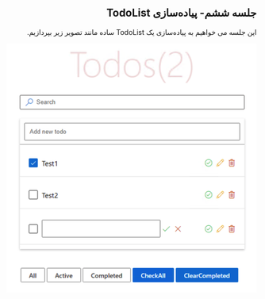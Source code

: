 <div dir="rtl">
  
## جلسه ششم- پیاده‌سازی TodoList	
  
این جلسه می خواهیم به پیاده‌سازی یک TodoList ساده مانند تصویر زیر بپردازیم.

<img src="images/1.png" width="700px"/>

</div>
